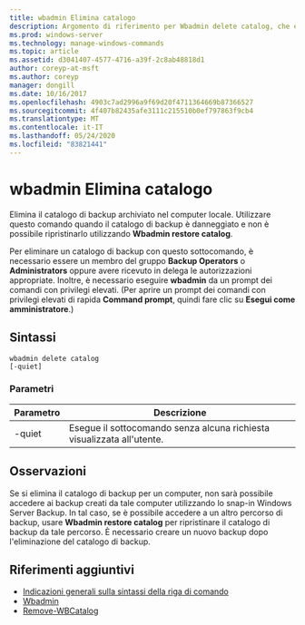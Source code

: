```yaml
---
title: wbadmin Elimina catalogo
description: Argomento di riferimento per Wbadmin delete catalog, che elimina il catalogo di backup archiviato nel computer locale.
ms.prod: windows-server
ms.technology: manage-windows-commands
ms.topic: article
ms.assetid: d3041407-4577-4716-a39f-2c8ab48818d1
author: coreyp-at-msft
ms.author: coreyp
manager: dongill
ms.date: 10/16/2017
ms.openlocfilehash: 4903c7ad2996a9f69d20f4711364669b87366527
ms.sourcegitcommit: 4f407b82435afe3111c215510b0ef797863f9cb4
ms.translationtype: MT
ms.contentlocale: it-IT
ms.lasthandoff: 05/24/2020
ms.locfileid: "83821441"
---
```

# <a name="wbadmin-delete-catalog"></a>wbadmin Elimina catalogo



Elimina il catalogo di backup archiviato nel computer locale. Utilizzare questo comando quando il catalogo di backup è danneggiato e non è possibile ripristinarlo utilizzando **Wbadmin restore catalog**.

Per eliminare un catalogo di backup con questo sottocomando, è necessario essere un membro del gruppo **Backup Operators** o **Administrators** oppure avere ricevuto in delega le autorizzazioni appropriate. Inoltre, è necessario eseguire **wbadmin** da un prompt dei comandi con privilegi elevati. (Per aprire un prompt dei comandi con privilegi elevati di rapida **Command prompt**, quindi fare clic su **Esegui come amministratore**.)

## <a name="syntax"></a>Sintassi

```
wbadmin delete catalog
[-quiet]
```

### <a name="parameters"></a>Parametri

|Parametro|Descrizione|
|---------|-----------|
|-quiet|Esegue il sottocomando senza alcuna richiesta visualizzata all'utente.|

## <a name="remarks"></a>Osservazioni

Se si elimina il catalogo di backup per un computer, non sarà possibile accedere ai backup creati da tale computer utilizzando lo snap-in Windows Server Backup. In tal caso, se è possibile accedere a un altro percorso di backup, usare **Wbadmin restore catalog** per ripristinare il catalogo di backup da tale percorso. È necessario creare un nuovo backup dopo l'eliminazione del catalogo di backup.

## <a name="additional-references"></a>Riferimenti aggiuntivi

- [Indicazioni generali sulla sintassi della riga di comando](command-line-syntax-key.md)
-   [Wbadmin](wbadmin.md)
-   [Remove-WBCatalog](https://technet.microsoft.com/library/jj902445.aspx)